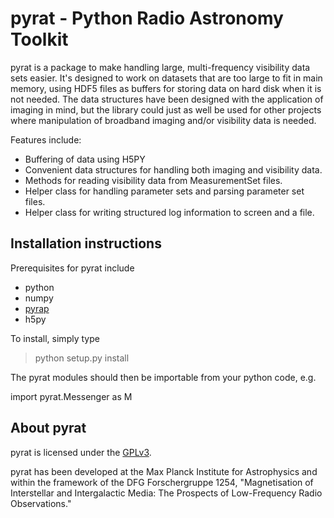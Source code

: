 pyrat - Python Radio Astronomy Toolkit
==========================================================

pyrat is a package to make handling large, multi-frequency visibility data sets
easier. It's designed to work on datasets that are too large to fit in main
memory, using HDF5 files as buffers for storing data on hard disk when it is
not needed. The data structures have been designed with the application of 
imaging in mind, but the library could just as well be used for other projects
where manipulation of broadband imaging and/or visibility data is needed.

Features include:

  - Buffering of data using H5PY
  - Convenient data structures for handling both imaging and visibility data.
  - Methods for reading visibility data from MeasurementSet files.
  - Helper class for handling parameter sets and parsing parameter set files.
  - Helper class for writing structured log information to screen and a file.

Installation instructions
-------------------------

Prerequisites for pyrat include

  - python
  - numpy
  - [pyrap](https://code.google.com/p/pyrap/)
  - h5py

To install, simply type

   > python setup.py install

The pyrat modules should then be importable from your python code, e.g.

   import pyrat.Messenger as M

About pyrat
-----------

pyrat is licensed under the [GPLv3](http://www.gnu.org/licenses/gpl.html).

pyrat has been developed at the Max Planck Institute for Astrophysics and 
within the framework of the DFG Forschergruppe 1254, "Magnetisation of 
Interstellar and Intergalactic Media: The Prospects of Low-Frequency Radio 
Observations."

